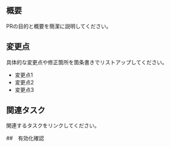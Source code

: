 ## 概要

PRの目的と概要を簡潔に説明してください。

## 変更点

具体的な変更点や修正箇所を箇条書きでリストアップしてください。

- 変更点1
- 変更点2
- 変更点3

## 関連タスク

関連するタスクをリンクしてください。

##　有効化確認